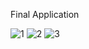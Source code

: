 Final Application

![1](https://user-images.githubusercontent.com/93527566/168612891-293c0df2-0d3e-43a3-a79f-eb6bcd0ed287.png)
![2](https://user-images.githubusercontent.com/93527566/168612896-f8629621-f37b-4861-af64-c2caa67d8593.png)
![3](https://user-images.githubusercontent.com/93527566/168612909-20671ef2-0e83-451f-98a7-23aa8b7c24fb.png)
